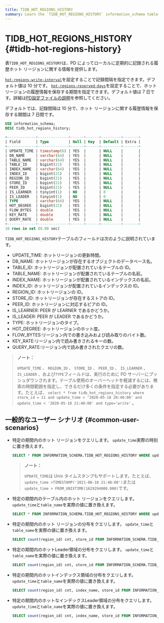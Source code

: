 ```yaml
---
title: TIDB_HOT_REGIONS_HISTORY
summary: Learn the `TIDB_HOT_REGIONS_HISTORY` information_schema table.
---
```


# TIDB_HOT_REGIONS_HISTORY {#tidb-hot-regions-history}

表`TIDB_HOT_REGIONS_HISTORY`は、PD によってローカルに定期的に記録される履歴ホット リージョンに関する情報を提供します。

<CustomContent platform="tidb">

[`hot-regions-write-interval`](/pd-configuration-file.md#hot-regions-write-interval-new-in-v540)を設定することで記録間隔を指定できます。デフォルト値は 10 分です。 [`hot-regions-reserved-days`](/pd-configuration-file.md#hot-regions-reserved-days-new-in-v540)を設定することで、ホット リージョンの履歴情報を保存する期間を指定できます。デフォルト値は 7 日です。詳細は[PD設定ファイルの説明](/pd-configuration-file.md#hot-regions-write-interval-new-in-v540)を参照してください。

</CustomContent>

<CustomContent platform="tidb-cloud">

デフォルトでは、記録間隔は 10 分で、ホット リージョンに関する履歴情報を保存する期間は 7 日間です。

</CustomContent>


```sql
USE information_schema;
DESC tidb_hot_regions_history;
```

```sql
+-------------+--------------+------+------+---------+-------+
| Field       | Type         | Null | Key  | Default | Extra |
+-------------+--------------+------+------+---------+-------+
| UPDATE_TIME | timestamp(6) | YES  |      | NULL    |       |
| DB_NAME     | varchar(64)  | YES  |      | NULL    |       |
| TABLE_NAME  | varchar(64)  | YES  |      | NULL    |       |
| TABLE_ID    | bigint(21)   | YES  |      | NULL    |       |
| INDEX_NAME  | varchar(64)  | YES  |      | NULL    |       |
| INDEX_ID    | bigint(21)   | YES  |      | NULL    |       |
| REGION_ID   | bigint(21)   | YES  |      | NULL    |       |
| STORE_ID    | bigint(21)   | YES  |      | NULL    |       |
| PEER_ID     | bigint(21)   | YES  |      | NULL    |       |
| IS_LEARNER  | tinyint(1)   | NO   |      | 0       |       |
| IS_LEADER   | tinyint(1)   | NO   |      | 0       |       |
| TYPE        | varchar(64)  | YES  |      | NULL    |       |
| HOT_DEGREE  | bigint(21)   | YES  |      | NULL    |       |
| FLOW_BYTES  | double       | YES  |      | NULL    |       |
| KEY_RATE    | double       | YES  |      | NULL    |       |
| QUERY_RATE  | double       | YES  |      | NULL    |       |
+-------------+--------------+------+------+---------+-------+
16 rows in set (0.00 sec)
```

`TIDB_HOT_REGIONS_HISTORY`テーブルのフィールドは次のように説明されています。

-   UPDATE_TIME: ホットリージョンの更新時間。
-   DB_NAME: ホットリージョンが存在するオブジェクトのデータベース名。
-   TABLE_ID: ホットリージョンが配置されているテーブルの ID。
-   TABLE_NAME: ホットリージョンが配置されているテーブルの名前。
-   INDEX_NAME: ホットリージョンが配置されているインデックスの名前。
-   INDEX_ID: ホットリージョンが配置されているインデックスの ID。
-   REGION_ID: ホットリージョンの ID。
-   STORE_ID: ホットリージョンが存在するストアの ID。
-   PEER_ID: ホットリージョンに対応するピアの ID。
-   IS_LEARNER: PEER が LEARNER であるかどうか。
-   IS_LEADER: PEER が LEADER であるかどうか。
-   TYPE: ホットリージョンのタイプ。
-   HOT_DEGREE: ホットリージョンのホット度。
-   FLOW_BYTES:リージョン内での書き込みおよび読み取りのバイト数。
-   KEY_RATE:リージョン内で読み書きされるキーの数。
-   QUERY_RATE:リージョン内で読み書きされたクエリの数。

> **ノート：**
>
> `UPDATE_TIME` 、 `REGION_ID` 、 `STORE_ID` 、 `PEER_ID` 、 `IS_LEARNER` 、 `IS_LEADER` 、および`TYPE`フィールドは、実行のために PD サーバーにプッシュダウンされます。テーブル使用のオーバーヘッドを軽減するには、検索の時間範囲を指定し、できるだけ多くの条件を指定する必要があります。たとえば、 `select * from tidb_hot_regions_history where store_id = 11 and update_time > '2020-05-18 20:40:00' and update_time < '2020-05-18 21:40:00' and type='write'` 。

## 一般的なユーザー シナリオ {#common-user-scenarios}

-   特定の期間内のホット リージョンをクエリします。 `update_time`実際の時刻に置き換えます。

    
    ```sql
    SELECT * FROM INFORMATION_SCHEMA.TIDB_HOT_REGIONS_HISTORY WHERE update_time >'2021-08-18 21:40:00' and update_time <'2021-09-19 00:00:00';
    ```

    > **ノート：**
    >
    > `UPDATE_TIME`は Unix タイムスタンプもサポートします。たとえば、 `update_time >TIMESTAMP('2021-08-18 21:40:00')`または`update_time > FROM_UNIXTIME(1629294000.000)`です。

-   特定の期間内のテーブル内のホット リージョンをクエリします。 `update_time`と`table_name`を実際の値に置き換えます。

    
    ```SQL
    SELECT * FROM INFORMATION_SCHEMA.TIDB_HOT_REGIONS_HISTORY WHERE update_time >'2021-08-18 21:40:00' and update_time <'2021-09-19 00:00:00' and TABLE_NAME = 'table_name';
    ```

-   特定の期間内のホット リージョンの分布をクエリします。 `update_time`と`table_name`を実際の値に置き換えます。

    
    ```sql
    SELECT count(region_id) cnt, store_id FROM INFORMATION_SCHEMA.TIDB_HOT_REGIONS_HISTORY WHERE update_time >'2021-08-18 21:40:00' and update_time <'2021-09-19 00:00:00' and table_name = 'table_name' GROUP BY STORE_ID ORDER BY cnt DESC;
    ```

-   特定の期間内のホットLeader領域の分布をクエリします。 `update_time`と`table_name`を実際の値に置き換えます。

    
    ```sql
    SELECT count(region_id) cnt, store_id FROM INFORMATION_SCHEMA.TIDB_HOT_REGIONS_HISTORY WHERE update_time >'2021-08-18 21:40:00' and update_time <'2021-09-19 00:00:00' and table_name = 'table_name' and is_leader=1 GROUP BY STORE_ID ORDER BY cnt DESC;
    ```

-   特定の期間内のホットインデックス領域の分布をクエリします。 `update_time`と`table_name`を実際の値に置き換えます。

    
    ```sql
    SELECT count(region_id) cnt, index_name, store_id FROM INFORMATION_SCHEMA.TIDB_HOT_REGIONS_HISTORY WHERE update_time >'2021-08-18 21:40:00' and update_time <'2021-09-19 00:00:00' and table_name = 'table_name' group by index_name, store_id order by index_name,cnt desc;
    ```

-   特定の期間内のホットなインデックスLeader領域の分布をクエリします。 `update_time`と`table_name`を実際の値に置き換えます。

    
    ```sql
    SELECT count(region_id) cnt, index_name, store_id FROM INFORMATION_SCHEMA.TIDB_HOT_REGIONS_HISTORY WHERE update_time >'2021-08-18 21:40:00' and update_time <'2022-09-19 00:00:00' and table_name = 'table_name' and is_leader=1 group by index_name, store_id order by index_name,cnt desc;
    ```
